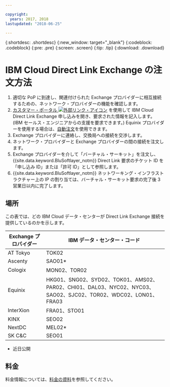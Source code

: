 ```yaml
---

copyright:
  years: 2017, 2018
lastupdated: "2018-06-25"

---
```


{:shortdesc: .shortdesc}
{:new_window: target="_blank"}
{:codeblock: .codeblock}
{:pre: .pre}
{:screen: .screen}
{:tip: .tip}
{:download: .download}

# IBM Cloud Direct Link Exchange の注文方法

1. 適切な PoP に到達し、関連付けられた Exchange プロバイダーに相互接続するための、ネットワーク・プロバイダーの機能を確認します。
2. [カスタマー・ポータル ![外部リンク・アイコン](../../icons/launch-glyph.svg "外部リンク・アイコン")](https://control.softlayer.com/) を使用して IBM Cloud Direct Link Exchange 申し込みを開き、要求された情報を記入します。 (IBM セールス・エンジニアからの支援を要求できます。) Equinix プロバイダーを使用する場合は、[自動注文](cloud-exchange-automation.html)を使用できます。
3. Exchange プロバイダーに連絡し、交換局への接続を交渉します。
4. ネットワーク・プロバイダーと Exchange プロバイダーの間の接続を注文します。
5. Exchange プロバイダーを介して「バーチャル・サーキット」を注文し、{{site.data.keyword.BluSoftlayer_notm}} Direct Link 要求のチケット ID を「申し込み ID」または「許可 ID」として参照します。
6. {{site.data.keyword.BluSoftlayer_notm}} ネットワーキング・インフラストラクチャー上の IP の割り当ては、バーチャル・サーキット要求の完了後 3 営業日以内に完了します。
 
## 場所
 
 この表では、どの IBM Cloud データ・センターが Direct Link Exchange 接続を提供しているのかを示します。
 
| Exchange プロバイダー	| IBM データ・センター・コード |
|-------------|-----------------------|
| AT Tokyo	| TOK02 |
| Ascenty | SAO01* |
| Cologix	| MON02、TOR02 |
| Equinix	| HKG01、SNG02、SYD02、TOK01、AMS02、PAR02、CHI01、DAL03、NYC02、NYC03、SAO02、SJC02、TOR02、WDC02、LON01、FRA03 |							
| InterXion	| FRA01、STO01 |
| KINX	| SEO02 |
| NextDC | 	MEL02* |
| SK C&C | 	SEO01 |

* 近日公開

## 料金

料金情報については、[料金の資料](pricing.html)を参照してください。
